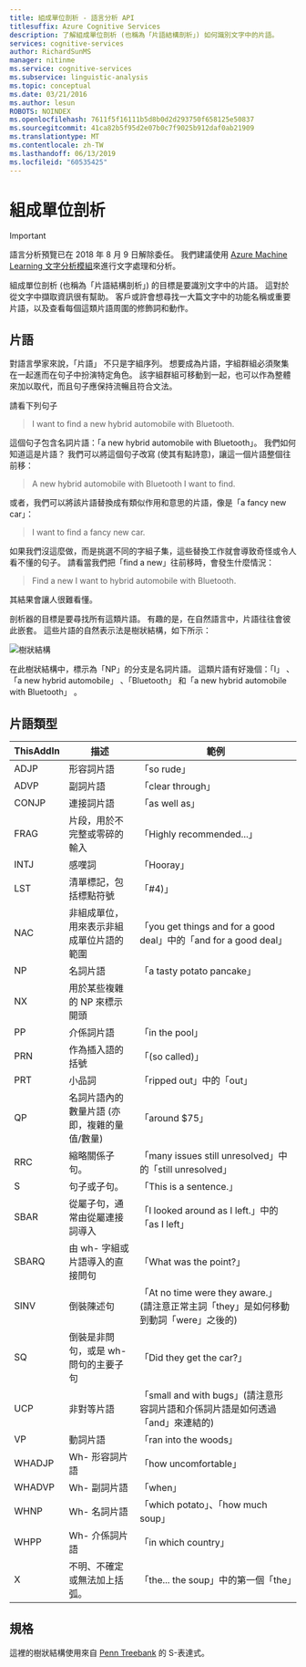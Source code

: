 ```yaml
---
title: 組成單位剖析 - 語言分析 API
titlesuffix: Azure Cognitive Services
description: 了解組成單位剖析 (也稱為「片語結構剖析」) 如何識別文字中的片語。
services: cognitive-services
author: RichardSunMS
manager: nitinme
ms.service: cognitive-services
ms.subservice: linguistic-analysis
ms.topic: conceptual
ms.date: 03/21/2016
ms.author: lesun
ROBOTS: NOINDEX
ms.openlocfilehash: 7611f5f16111b5d8b0d2d293750f658125e50837
ms.sourcegitcommit: 41ca82b5f95d2e07b0c7f9025b912daf0ab21909
ms.translationtype: MT
ms.contentlocale: zh-TW
ms.lasthandoff: 06/13/2019
ms.locfileid: "60535425"
---
```

# <a name="constituency-parsing"></a>組成單位剖析

> [!IMPORTANT]
> 語言分析預覽已在 2018 年 8 月 9 日解除委任。 我們建議使用 [Azure Machine Learning 文字分析模組](https://docs.microsoft.com/azure/machine-learning/studio-module-reference/text-analytics)來進行文字處理和分析。

組成單位剖析 (也稱為「片語結構剖析」) 的目標是要識別文字中的片語。
這對於從文字中擷取資訊很有幫助。
客戶或許會想尋找一大篇文字中的功能名稱或重要片語，以及查看每個這類片語周圍的修飾詞和動作。

## <a name="phrases"></a>片語

對語言學家來說，「片語」  不只是字組序列。
想要成為片語，字組群組必須聚集在一起進而在句子中扮演特定角色。
該字組群組可移動到一起，也可以作為整體來加以取代，而且句子應保持流暢且符合文法。

請看下列句子

> I want to find a new hybrid automobile with Bluetooth.

這個句子包含名詞片語：「a new hybrid automobile with Bluetooth」。
我們如何知道這是片語？
我們可以將這個句子改寫 (使其有點詩意)，讓這一個片語整個往前移：

> A new hybrid automobile with Bluetooth I want to find.

或者，我們可以將該片語替換成有類似作用和意思的片語，像是「a fancy new car」：

> I want to find a fancy new car.

如果我們沒這麼做，而是挑選不同的字組子集，這些替換工作就會導致奇怪或令人看不懂的句子。
請看當我們把「find a new」往前移時，會發生什麼情況：

> Find a new I want to hybrid automobile with Bluetooth.

其結果會讓人很難看懂。

剖析器的目標是要尋找所有這類片語。
有趣的是，在自然語言中，片語往往會彼此嵌套。
這些片語的自然表示法是樹狀結構，如下所示：

![樹狀結構](./Images/tree.png)

在此樹狀結構中，標示為「NP」的分支是名詞片語。
這類片語有好幾個：「I」  、「a new hybrid automobile」  、「Bluetooth」  和「a new hybrid automobile with Bluetooth」  。

## <a name="phrase-types"></a>片語類型

| ThisAddIn | 描述 | 範例 |
|-------|-------------|---------|
|ADJP   | 形容詞片語 | 「so rude」 |
|ADVP   | 副詞片語 | 「clear through」 |
|CONJP  | 連接詞片語 | 「as well as」 |
|FRAG   | 片段，用於不完整或零碎的輸入 | 「Highly recommended...」 |
|INTJ   | 感嘆詞 | 「Hooray」 |
|LST    | 清單標記，包括標點符號 | 「#4)」 |
|NAC    | 非組成單位，用來表示非組成單位片語的範圍 |  「you get things and for a good deal」中的「and for a good deal」 |
|NP | 名詞片語 | 「a tasty potato pancake」 |
|NX | 用於某些複雜的 NP 來標示開頭| |
|PP | 介係詞片語| 「in the pool」 |
|PRN    | 作為插入語的括號| 「(so called)」 |
|PRT    | 小品詞| 「ripped out」中的「out」 |
|QP | 名詞片語內的數量片語 (亦即，複雜的量值/數量)| 「around $75」 |
|RRC    | 縮略關係子句。| 「many issues still unresolved」中的「still unresolved」 |
|S  | 句子或子句。 | 「This is a sentence.」
|SBAR   | 從屬子句，通常由從屬連接詞導入 | 「I looked around as I left.」中的「as I left」|
|SBARQ  | 由 wh- 字組或片語導入的直接問句 | 「What was the point?」 |
|SINV   | 倒裝陳述句 | 「At no time were they aware.」 (請注意正常主詞「they」是如何移動到動詞「were」之後的) |
|SQ | 倒裝是非問句，或是 wh- 問句的主要子句 | 「Did they get the car?」 |
|UCP    | 非對等片語| 「small and with bugs」(請注意形容詞片語和介係詞片語是如何透過「and」來連結的)|
|VP | 動詞片語 | 「ran into the woods」 |
|WHADJP | Wh- 形容詞片語 | 「how uncomfortable」 |
|WHADVP | Wh- 副詞片語| 「when」 |
|WHNP   | Wh- 名詞片語| 「which potato」、「how much soup」|
|WHPP   | Wh- 介係詞片語| 「in which country」|
|X  | 不明、不確定或無法加上括弧。| 「the... the soup」中的第一個「the」 |


## <a name="specification"></a>規格

這裡的樹狀結構使用來自 [Penn Treebank](https://catalog.ldc.upenn.edu/LDC99T42) 的 S-表達式。
